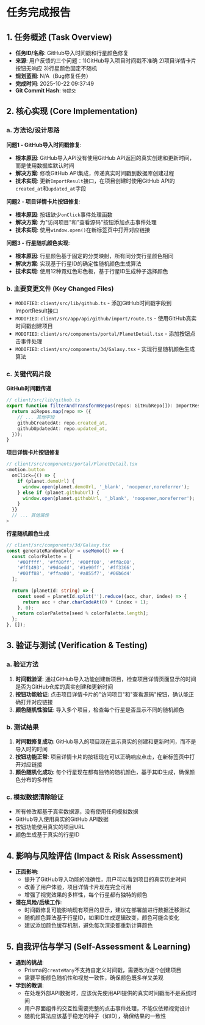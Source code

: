 # 任务完成报告

## 1. 任务概述 (Task Overview)

*   **任务ID/名称**: GitHub导入时间戳和行星颜色修复
*   **来源**: 用户反馈的三个问题：1)GitHub导入项目时间戳不准确 2)项目详情卡片按钮无响应 3)行星颜色固定不随机
*   **规划蓝图**: N/A（Bug修复任务）
*   **完成时间**: 2025-10-22 09:37:49
*   **Git Commit Hash**: `待提交`

## 2. 核心实现 (Core Implementation)

### a. 方法论/设计思路

**问题1 - GitHub导入时间戳修复**:
- **根本原因**: GitHub导入API没有使用GitHub API返回的真实创建和更新时间，而是使用数据库默认时间
- **解决方案**: 修改GitHub API集成，传递真实时间戳到数据库创建过程
- **技术实现**: 更新`ImportResult`接口，在项目创建时使用GitHub API的`created_at`和`updated_at`字段

**问题2 - 项目详情卡片按钮修复**:
- **根本原因**: 按钮缺少`onClick`事件处理函数
- **解决方案**: 为"访问项目"和"查看源码"按钮添加点击事件处理
- **技术实现**: 使用`window.open()`在新标签页中打开对应链接

**问题3 - 行星随机颜色实现**:
- **根本原因**: 行星颜色基于固定的分类映射，所有同分类行星颜色相同
- **解决方案**: 实现基于行星ID的确定性随机颜色生成算法
- **技术实现**: 使用12种霓虹色彩色板，基于行星ID生成种子选择颜色

### b. 主要变更文件 (Key Changed Files)

*   `MODIFIED`: `client/src/lib/github.ts` - 添加GitHub时间戳字段到ImportResult接口
*   `MODIFIED`: `client/src/app/api/github/import/route.ts` - 使用GitHub真实时间戳创建项目
*   `MODIFIED`: `client/src/components/portal/PlanetDetail.tsx` - 添加按钮点击事件处理
*   `MODIFIED`: `client/src/components/3d/Galaxy.tsx` - 实现行星随机颜色生成算法

### c. 关键代码片段

**GitHub时间戳传递**
```typescript
// client/src/lib/github.ts
export function filterAndTransformRepos(repos: GitHubRepo[]): ImportResult['projects'] {
  return aiRepos.map(repo => ({
    // ... 其他字段
    githubCreatedAt: repo.created_at,
    githubUpdatedAt: repo.updated_at,
  }));
}
```

**项目详情卡片按钮修复**
```typescript
// client/src/components/portal/PlanetDetail.tsx
<motion.button
  onClick={() => {
    if (planet.demoUrl) {
      window.open(planet.demoUrl, '_blank', 'noopener,noreferrer');
    } else if (planet.githubUrl) {
      window.open(planet.githubUrl, '_blank', 'noopener,noreferrer');
    }
  }}
  // ... 其他属性
>
```

**行星随机颜色生成**
```typescript
// client/src/components/3d/Galaxy.tsx
const generateRandomColor = useMemo(() => {
  const colorPalette = [
    '#00ffff', '#ff00ff', '#00ff00', '#ff8c00',
    '#ff1493', '#9d4edd', '#1e90ff', '#ff3366',
    '#00ff88', '#ffaa00', '#a855f7', '#06b6d4'
  ];
  
  return (planetId: string) => {
    const seed = planetId.split('').reduce((acc, char, index) => {
      return acc + char.charCodeAt(0) * (index + 1);
    }, 0);
    return colorPalette[seed % colorPalette.length];
  };
}, []);
```

## 3. 验证与测试 (Verification & Testing)

### a. 验证方法
1. **时间戳验证**: 通过GitHub导入功能创建新项目，检查项目详情页面显示的时间是否为GitHub仓库的真实创建和更新时间
2. **按钮功能验证**: 点击项目详情卡片的"访问项目"和"查看源码"按钮，确认能正确打开对应链接
3. **颜色随机性验证**: 导入多个项目，检查每个行星是否显示不同的随机颜色

### b. 测试结果
1. **时间戳修复成功**: GitHub导入的项目现在显示真实的创建和更新时间，而不是导入时的时间
2. **按钮功能正常**: 项目详情卡片的按钮现在可以正确响应点击，在新标签页中打开对应链接
3. **颜色随机化成功**: 每个行星现在都有独特的随机颜色，基于其ID生成，确保颜色分布的多样性

### c. 模拟数据清除验证
- 所有修改都基于真实数据源，没有使用任何模拟数据
- GitHub导入使用真实的GitHub API数据
- 按钮功能使用真实的项目URL
- 颜色生成基于真实的行星ID

## 4. 影响与风险评估 (Impact & Risk Assessment)

*   **正面影响**: 
    - 提升了GitHub导入功能的准确性，用户可以看到项目的真实历史时间
    - 改善了用户体验，项目详情卡片现在完全可用
    - 增强了视觉效果的多样性，每个行星都有独特的颜色
*   **潜在风险/后续工作**: 
    - 时间戳修复可能影响现有项目的显示，建议在部署前进行数据迁移测试
    - 随机颜色算法基于行星ID，如果ID生成逻辑改变，颜色可能会变化
    - 建议添加颜色缓存机制，避免每次渲染都重新计算颜色

## 5. 自我评估与学习 (Self-Assessment & Learning)

*   **遇到的挑战**: 
    - Prisma的`createMany`不支持自定义时间戳，需要改为逐个创建项目
    - 需要平衡颜色随机性和视觉一致性，确保颜色既多样又美观
*   **学到的教训**: 
    - 在处理外部API数据时，应该优先使用API提供的真实时间戳而不是系统时间
    - 用户界面组件的交互性需要完整的点击事件处理，不能仅依赖视觉设计
    - 随机化算法应该基于稳定的种子（如ID），确保结果的一致性
